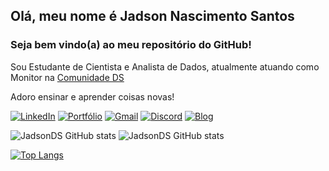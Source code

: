 ## Olá, meu nome é Jadson Nascimento Santos 
### Seja bem vindo(a) ao meu repositório do GitHub!

Sou Estudante de Cientista e Analista de Dados, atualmente atuando como Monitor na [Comunidade DS](https://www.comunidadeds.com/)

Adoro ensinar e aprender coisas novas!

[![LinkedIn](https://img.shields.io/badge/LinkedIn-0b66c2?style=for-the-badge&logo=linkedin&logoColor=white)](https://www.linkedin.com/in/jadson-nascimento-santos/)
[![Portfólio](https://img.shields.io/badge/Portfólio-f56a6a?style=for-the-badge&logo=microsoft-outlook&logoColor=white)](https://jadsonds.github.io/portfolio_projetos/)
[![Gmail](https://img.shields.io/badge/Gmail-d93f41?style=for-the-badge&logo=gmail&logoColor=white)](jadson002@gmail.com)
[![Discord](https://img.shields.io/badge/Discord:jadson-5865f2?style=for-the-badge&logo=discord&logoColor=white)](jadson)
[![Blog](https://img.shields.io/badge/Medium-12100E?style=for-the-badge&logo=medium&logoColor=white)](https://medium.com/@jadson002)

![JadsonDS GitHub stats](https://github-readme-stats.vercel.app/api?username=JadsonDS&show_icons=true&bg_color=d9d9d9&title_color=000000)
![JadsonDS GitHub stats](https://github-readme-stats.vercel.app/api?username=JadsonDS&show_icons=true&bg_color=aec3b0&title_color=000000)

[![Top Langs](https://github-readme-stats.vercel.app/api/top-langs/?username=JadsonDS)](https://github.com/anuraghazra/github-readme-stats)
